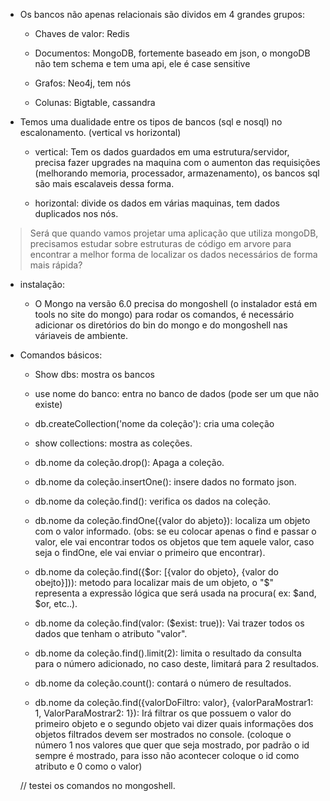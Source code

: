 - Os bancos não apenas relacionais são dividos em 4 grandes grupos:
    * Chaves de valor: Redis
    
    * Documentos: MongoDB, fortemente baseado em json, o mongoDB não tem schema e tem uma api, ele é case sensitive
    
    * Grafos: Neo4j, tem nós
    
    * Colunas: Bigtable, cassandra

- Temos uma dualidade entre os tipos de bancos (sql e nosql) no escalonamento. (vertical vs horizontal)
    * vertical: Tem os dados guardados em uma estrutura/servidor, precisa fazer upgrades na maquina com o aumenton das requisições (melhorando memoria, processador, armazenamento), os bancos sql são mais escalaveis dessa forma.
   
    * horizontal: divide os dados em várias maquinas, tem dados duplicados nos nós.

> Será que quando vamos projetar uma aplicação que utiliza mongoDB, precisamos estudar sobre estruturas de código em arvore para encontrar a melhor forma de localizar os dados necessários de forma mais rápida?

- instalação:
    * O Mongo na versão 6.0 precisa do mongoshell (o instalador está em tools no site do mongo) para rodar os comandos, é necessário adicionar os diretórios do bin do mongo e do mongoshell nas váriaveis de ambiente.

- Comandos básicos:
    * Show dbs: mostra os bancos
    
    * use nome do banco: entra no banco de dados (pode ser um que não existe)
    
    * db.createCollection('nome da coleção'): cria uma coleção
    
    * show collections: mostra as coleções.
    
    * db.nome da coleção.drop(): Apaga a coleção.
    
    * db.nome da coleção.insertOne(): insere dados no 
    formato json.
    
    * db.nome da coleção.find(): verifica os dados na coleção.
    
    * db.nome da coleção.findOne({valor do abjeto}): localiza um objeto com o valor informado. (obs: se eu colocar apenas o find e passar o valor, ele vai encontrar todos os objetos que tem aquele valor, caso seja o findOne, ele vai enviar o primeiro que encontrar).

    * db.nome da coleção.find({$or: [{valor do objeto}, {valor do obejto}])): metodo para localizar mais de um objeto, o "$" representa a expressão lógica que será usada na procura( ex: $and, $or, etc..).

    * db.nome da coleção.find(valor: ($exist: true)): Vai trazer todos os dados que tenham o atributo "valor".

    * db.nome da coleção.find().limit(2): limita o resultado da consulta para o número adicionado, no caso deste, limitará para 2 resultados.

    * db.nome da coleção.count(): contará o número de resultados.

    * db.nome da coleção.find({valorDoFiltro: valor}, {valorParaMostrar1: 1, ValorParaMostrar2: 1}): Irá filtrar os que possuem o valor do primeiro objeto e o segundo objeto vai dizer quais informações dos objetos filtrados devem ser mostrados no console. (coloque o número 1 nos valores que quer que seja mostrado, por padrão o id sempre é mostrado, para isso não acontecer coloque o id como atributo e 0 como o valor)

    // testei os comandos no mongoshell.